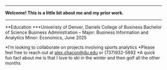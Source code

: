 <a name="top"></a>
<hr>

**Welcome! This is a little bit about me and my prior work.**
<a name="education"></a>
<hr>
**Education
***Univeristy of Denver, Daniels College of Business
Bachelor of Science Business Administration – Major: Business Information and Analytics Minor: Economics, June 2025

*I’m looking to collaborate on projects involving sports analytics 
*Please feel free to reach out at alex.chacon@du.edu or (737)932-5692
*A quick fun fact about me is that I love to ski in the winter and then golf all the other months

<!---
alexchacondu/alexchacondu is a ✨ special ✨ repository because its `README.md` (this file) appears on your GitHub profile.
You can click the Preview link to take a look at your changes.
--->

